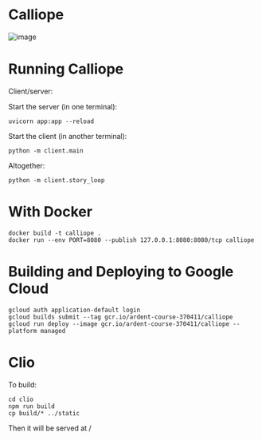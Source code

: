 # Calliope

![image](https://user-images.githubusercontent.com/17924059/209908360-af2a806e-e121-4f39-a988-72c3b73142db.png)


# Running Calliope

Client/server:

Start the server (in one terminal):
```
uvicorn app:app --reload
```

Start the client (in another terminal):
```
python -m client.main
```

Altogether:
```
python -m client.story_loop
```


# With Docker
```
docker build -t calliope .
docker run --env PORT=8080 --publish 127.0.0.1:8080:8080/tcp calliope
```

# Building and Deploying to Google Cloud

```
gcloud auth application-default login
gcloud builds submit --tag gcr.io/ardent-course-370411/calliope
gcloud run deploy --image gcr.io/ardent-course-370411/calliope --platform managed
```


# Clio

To build:
```
cd clio
npm run build
cp build/* ../static
```

Then it will be served at <calliope-host>/
